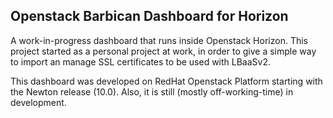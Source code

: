 
**Openstack Barbican Dashboard for Horizon**
-
A work-in-progress dashboard that runs inside Openstack Horizon.
This project started as a personal project at work, in order to give a simple way to import an manage SSL certificates to be used with LBaaSv2.

This dashboard was developed on RedHat Openstack Platform starting with the Newton release (10.0). 
Also, it is still (mostly off-working-time) in development.


